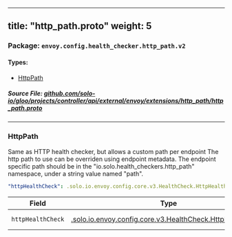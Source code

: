
---
title: "http_path.proto"
weight: 5
---

<!-- Code generated by solo-kit. DO NOT EDIT. -->


### Package: `envoy.config.health_checker.http_path.v2` 
#### Types:


- [HttpPath](#httppath)
  



##### Source File: [github.com/solo-io/gloo/projects/controller/api/external/envoy/extensions/http_path/http_path.proto](https://github.com/solo-io/gloo/blob/main/projects/controller/api/external/envoy/extensions/http_path/http_path.proto)





---
### HttpPath

 
Same as HTTP health checker, but allows a custom path per endpoint
The http path to use can be overriden using endpoint metadata. The endpoint specific path should
be in the "io.solo.health_checkers.http_path" namespace, under a string value named "path".

```yaml
"httpHealthCheck": .solo.io.envoy.config.core.v3.HealthCheck.HttpHealthCheck

```

| Field | Type | Description |
| ----- | ---- | ----------- | 
| `httpHealthCheck` | [.solo.io.envoy.config.core.v3.HealthCheck.HttpHealthCheck](../../../config/core/v3/health_check.proto.sk/#httphealthcheck) | Http health check. |





<!-- Start of HubSpot Embed Code -->
<script type="text/javascript" id="hs-script-loader" async defer src="//js.hs-scripts.com/5130874.js"></script>
<!-- End of HubSpot Embed Code -->
